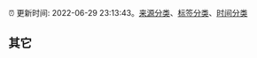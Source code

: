 :alarm_clock: 更新时间: 2022-06-29 23:13:43。[来源分类](../README.md)、[标签分类](../TAGS.md)、[时间分类](../TIMELINE.md)

## 其它



